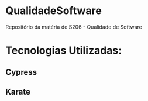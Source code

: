 # QualidadeSoftware
Repositório da matéria de S206 - Qualidade de Software

# Tecnologias Utilizadas:
## Cypress
## Karate
